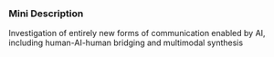### Mini Description

Investigation of entirely new forms of communication enabled by AI, including human-AI-human bridging and multimodal synthesis
